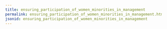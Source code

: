 ```yaml
---
title: ensuring_participation_of_women_minorities_in_management
permalink: ensuring_participation_of_women_minorities_in_management.html
jsonid: ensuring_participation_of_women_minorities_in_management
---
```

